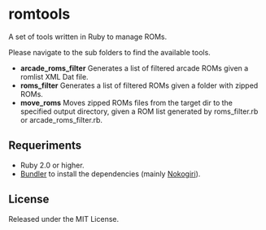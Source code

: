 # romtools
A set of tools written in Ruby to manage ROMs.

Please navigate to the sub folders to find the available tools.

- **arcade_roms_filter**
  Generates a list of filtered arcade ROMs given a romlist XML Dat file.
- **roms_filter**
  Generates a list of filtered ROMs given a folder with zipped ROMs.
- **move_roms**
  Moves zipped ROMs files from the target dir to the specified output directory, given a ROM list generated by roms_filter.rb or arcade_roms_filter.rb.

## Requeriments
- Ruby 2.0 or higher.
- [Bundler](https://bundler.io/) to install the dependencies (mainly [Nokogiri](http://www.nokogiri.org/)).

## License
Released under the MIT License.